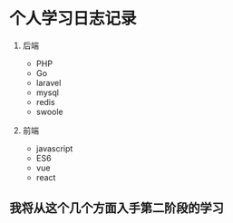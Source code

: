 # 个人学习日志记录 #

 1. 后端
	- PHP
	- Go
	- laravel
	- mysql
	- redis
	- swoole
 
 2. 前端
 	- javascript
 	- ES6
 	- vue
 	- react
 ## 我将从这个几个方面入手第二阶段的学习 ##